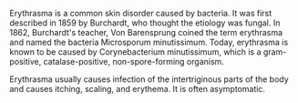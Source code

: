 Erythrasma is a common skin disorder caused by bacteria. It was first described in 1859 by Burchardt, who thought the etiology was fungal. In 1862, Burchardt's teacher, Von Barensprung coined the term erythrasma and named the bacteria Microsporum minutissimum. Today, erythrasma is known to be caused by Corynebacterium minutissimum, which is a gram-positive, catalase-positive, non-spore-forming organism.

Erythrasma usually causes infection of the intertriginous parts of the body and causes itching, scaling, and erythema. It is often asymptomatic.